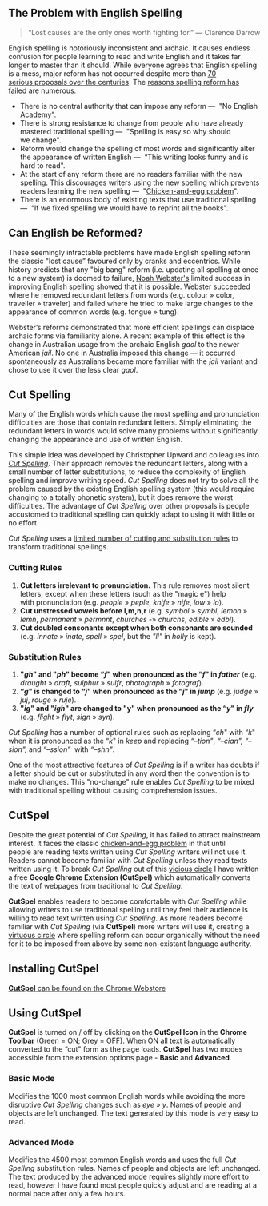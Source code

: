 <h2>The Problem with English Spelling</h2>
<blockquote>“Lost causes are the only ones worth fighting for.”
— Clarence Darrow</blockquote>
English spelling is notoriously inconsistent and archaic. It causes endless confusion for people learning to read and write English and it takes far longer to master than it should. While everyone agrees that English spelling is a mess, major reform has not occurred despite more than <a href="http://www.spellingsociety.org/journals/books/csintro.pdf" target="_blank">70 serious proposals over the centuries</a>. The <a href="http://en.wikipedia.org/wiki/English_language_spelling_reform" target="_blank">reasons spelling reform has failed </a>are numerous.
<ul>
	<li>There is no central authority that can impose any reform —  "No English Academy".</li>
	<li>There is strong resistance to change from people who have already mastered traditional spelling —  "Spelling is easy so why should we change".</li>
	<li>Reform would change the spelling of most words and significantly alter the appearance of written English —  “This writing looks funny and is hard to read".</li>
	<li>At the start of any reform there are no readers familiar with the new spelling. This discourages writers using the new spelling which prevents readers learning the new spelling —  "<a href="http://en.wikipedia.org/wiki/Chicken_or_the_egg" target="_blank">Chicken-and-egg problem</a>".</li>
	<li>There is an enormous body of existing texts that use traditional spelling —  “If we fixed spelling we would have to reprint all the books".</li>
</ul>
<h2>Can English be Reformed?</h2>
These seemingly intractable problems have made English spelling reform the classic "lost cause” favoured only by cranks and eccentrics. While history predicts that any "big bang" reform (i.e. updating all spelling at once to a new system) is doomed to failure, <a href="http://en.wikipedia.org/wiki/Noah_Webster" target="_blank">Noah Webster's</a> limited success in improving English spelling showed that it is possible. Webster succeeded where he removed redundant letters from words (e.g. colour » color, traveller » traveler) and failed where he tried to make large changes to the appearance of common words (e.g. tongue » tung).

Webster’s reforms demonstrated that more efficient spellings can displace archaic forms via familiarity alone. A recent example of this effect is the change in Australian usage from the archaic English <em>gaol</em> to the newer American <em>jail</em>. No one in Australia imposed this change — it occurred spontaneously as Australians became more familiar with the <em>jail</em> variant and chose to use it over the less clear <em>gaol</em>.
<h2>Cut Spelling</h2>
Many of the English words which cause the most spelling and pronunciation difficulties are those that contain redundant letters. Simply eliminating the redundant letters in words would solve many problems without significantly changing the appearance and use of written English.

This simple idea was developed by Christopher Upward and colleagues into <a href="http://www.spellingsociety.org/aboutsss/leaflets/cutspelng.php" target="_blank"><em>Cut Spelling</em></a>. Their approach removes the redundant letters, along with a small number of letter substitutions, to reduce the complexity of English spelling and improve writing speed. <em>Cut Spelling</em> does not try to solve all the problem caused by the existing English spelling system (this would require changing to a totally phonetic system), but it does remove the worst difficulties. The advantage of <em>Cut Spelling</em> over other proposals is people accustomed to traditional spelling can quickly adapt to using it with little or no effort.

<em>Cut Spelling</em> uses a <a title="Cut Spelling" href="http://en.wikipedia.org/wiki/Cut_Spelling" target="_blank">limited number of cutting and substitution rules</a> to transform traditional spellings.
<h3>Cutting Rules</h3>
<ol>
	<li><strong>Cut letters irrelevant to pronunciation.</strong> This rule removes most silent letters, except when these letters (such as the "magic e") help with pronunciation (e.g. <em>people</em> » <em>peple</em>, <em>knife</em> » <em>nife</em>, <em>low</em> » <em>lo</em>).</li>
	<li><strong>Cut unstressed vowels before l,m,n,r</strong> (e.g. <em>symbol</em> » <em>symbl</em>, <em>lemon</em> » <em>lemn</em>, <em>permanent</em> » <em>permnnt</em>, <em>churches</em> -» <em>churchs</em>, <em>edible</em> » <em>edbl</em>).</li>
	<li><strong>Cut doubled consonants except when both consonants are sounded</strong> (e.g. <em>innate</em> » <em>inate</em>, <em>spell</em> » <em>spel</em>, but the<em> "ll"</em> in <em>holly</em> is kept).</li>
</ol>
<h3>Substitution Rules</h3>
<ol>
	<li><strong>"<em>gh</em>" and "<em>ph</em>" become “<em>f</em>" when pronounced as the “<em>f</em>" in <em>father</em></strong> (e.g. <em>draught</em> » <em>draft</em>, <em>sulphur</em> » <em>sulfr</em>, <em>photograph</em> » <em>fotograf</em>).</li>
	<li><strong>“<em>g</em>" is changed to “<em>j</em>" when pronounced as the “<em>j</em>" in <em>jump</em></strong> (e.g. <em>judge</em> » <em>juj</em>, <em>rouge</em> » <em>ruje</em>).</li>
	<li><strong>"<em>ig</em>" and "<em>igh</em>" are changed to "y" when pronounced as the “<em>y</em>" in <em>fly</em></strong> (e.g. <em>flight</em> » <em>flyt</em>, <em>sign</em> » <em>syn</em>).</li>
</ol>
<em>Cut Spelling</em> has a number of optional rules such as replacing “<em>ch</em>" with “<em>k</em>" when it is pronounced as the “<em>k</em>" in <em>keep</em> and replacing <em>“–tion"</em>, <em>“–cian", “–sion", </em>and<em> “–ssion”</em>  with <em>“–shn"</em>.

One of the most attractive features of <em>Cut Spelling</em> is if a writer has doubts if a letter should be cut or substituted in any word then the convention is to make no changes. This "no-change" rule enables <em>Cut Spelling</em> to be mixed with traditional spelling without causing comprehension issues.
<h2>CutSpel</h2>
Despite the great potential of <em>Cut Spelling</em>, it has failed to attract mainstream interest. It faces the classic <a href="http://en.wikipedia.org/wiki/Chicken_or_the_egg" target="_blank">chicken-and-egg problem</a> in that until people are reading texts written using <em>Cut Spelling </em>writers will not use it. Readers cannot become familiar with <em>Cut Spelling</em> unless they read texts written using it. To break <em>Cut Spelling</em> out of this <a href="http://en.wikipedia.org/wiki/Vicious_circle">vicious circle</a> I have written a free <strong>Google Chrome Extension (CutSpel)</strong> which automatically converts the text of webpages from traditional to <em>Cut Spelling</em>.

<strong>CutSpel</strong> enables readers to become comfortable with <em>Cut Spelling</em> while allowing writers to use traditional spelling until they feel their audience is willing to read text written using <em>Cut Spelling</em>. As more readers become familiar with <em>Cut Spelling</em> (via <strong>CutSpel</strong>) more writers will use it, creating a<a href="http://en.wikipedia.org/wiki/Vicious_circle" target="_blank"> virtuous circle</a> where spelling reform can occur organically without the need for it to be imposed from above by some non-existant language authority.
<h2>Installing CutSpel</h2>
<a href="https://chrome.google.com/webstore/detail/cutspel/hojgjeiaognigdpphinpoobgpmgpkone" target="_blank"><strong>CutSpel</strong> can be found on the Chrome Webstore</a>
<h2>Using CutSpel</h2>
<strong>CutSpel</strong> is turned on / off by clicking on the<strong> CutSpel Icon</strong> in the <strong>Chrome Toolbar</strong> (Green = ON; Grey = OFF). When ON all text is automatically converted to the “cut" form as the page loads. <strong>CutSpel</strong> has two modes accessible from the extension options page - <strong>Basic</strong> and <strong>Advanced</strong>.
<h3>Basic Mode</h3>
Modifies the 1000 most common English words while avoiding the more disruptive <em>Cut Spelling</em> changes such as <em>eye</em> » <em>y</em>. Names of people and objects are left unchanged. The text generated by this mode is very easy to read.
<h3>Advanced Mode</h3>
Modifies the 4500 most common English words and uses the full <em>Cut Spelling</em> substitution rules. Names of people and objects are left unchanged. The text produced by the advanced mode requires slightly more effort to read, however I have found most people quickly adjust and are reading at a normal pace after only a few hours.